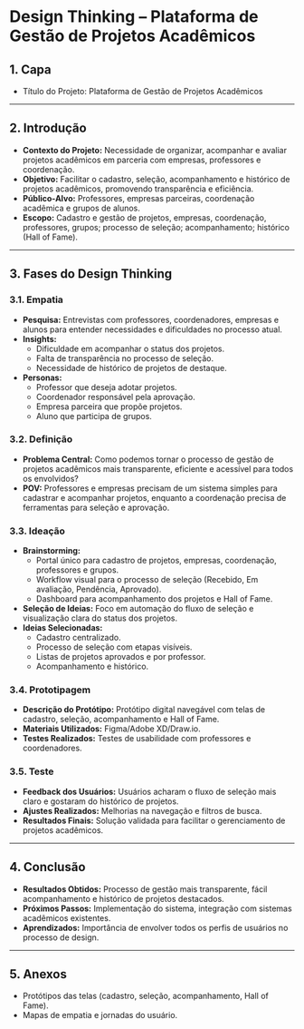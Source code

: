 
# Design Thinking – Plataforma de Gestão de Projetos Acadêmicos

## 1. Capa
- Título do Projeto: Plataforma de Gestão de Projetos Acadêmicos

---

## 2. Introdução
- **Contexto do Projeto:** Necessidade de organizar, acompanhar e avaliar projetos acadêmicos em parceria com empresas, professores e coordenação.
- **Objetivo:** Facilitar o cadastro, seleção, acompanhamento e histórico de projetos acadêmicos, promovendo transparência e eficiência.
- **Público-Alvo:** Professores, empresas parceiras, coordenação acadêmica e grupos de alunos.
- **Escopo:** Cadastro e gestão de projetos, empresas, coordenação, professores, grupos; processo de seleção; acompanhamento; histórico (Hall of Fame).

---

## 3. Fases do Design Thinking

### 3.1. Empatia
- **Pesquisa:** Entrevistas com professores, coordenadores, empresas e alunos para entender necessidades e dificuldades no processo atual.
- **Insights:** 
	- Dificuldade em acompanhar o status dos projetos.
	- Falta de transparência no processo de seleção.
	- Necessidade de histórico de projetos de destaque.
- **Personas:** 
	- Professor que deseja adotar projetos.
	- Coordenador responsável pela aprovação.
	- Empresa parceira que propõe projetos.
	- Aluno que participa de grupos.

### 3.2. Definição
- **Problema Central:** Como podemos tornar o processo de gestão de projetos acadêmicos mais transparente, eficiente e acessível para todos os envolvidos?
- **POV:** Professores e empresas precisam de um sistema simples para cadastrar e acompanhar projetos, enquanto a coordenação precisa de ferramentas para seleção e aprovação.

### 3.3. Ideação
- **Brainstorming:** 
	- Portal único para cadastro de projetos, empresas, coordenação, professores e grupos.
	- Workflow visual para o processo de seleção (Recebido, Em avaliação, Pendência, Aprovado).
	- Dashboard para acompanhamento dos projetos e Hall of Fame.
- **Seleção de Ideias:** Foco em automação do fluxo de seleção e visualização clara do status dos projetos.
- **Ideias Selecionadas:** 
	- Cadastro centralizado.
	- Processo de seleção com etapas visíveis.
	- Listas de projetos aprovados e por professor.
	- Acompanhamento e histórico.

### 3.4. Prototipagem
- **Descrição do Protótipo:** Protótipo digital navegável com telas de cadastro, seleção, acompanhamento e Hall of Fame.
- **Materiais Utilizados:** Figma/Adobe XD/Draw.io.
- **Testes Realizados:** Testes de usabilidade com professores e coordenadores.

### 3.5. Teste
- **Feedback dos Usuários:** Usuários acharam o fluxo de seleção mais claro e gostaram do histórico de projetos.
- **Ajustes Realizados:** Melhorias na navegação e filtros de busca.
- **Resultados Finais:** Solução validada para facilitar o gerenciamento de projetos acadêmicos.

---

## 4. Conclusão
- **Resultados Obtidos:** Processo de gestão mais transparente, fácil acompanhamento e histórico de projetos destacados.
- **Próximos Passos:** Implementação do sistema, integração com sistemas acadêmicos existentes.
- **Aprendizados:** Importância de envolver todos os perfis de usuários no processo de design.

---

## 5. Anexos
- Protótipos das telas (cadastro, seleção, acompanhamento, Hall of Fame).
- Mapas de empatia e jornadas do usuário.
